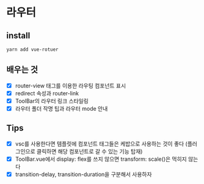 # 라우터

## install

```
yarn add vue-rotuer
```

## 배우는 것

-   [x] router-view 태그를 이용한 라우팅 컴포넌트 표시
-   [x] redirect 속성과 router-link
-   [x] ToolBar의 라우터 링크 스타일링
-   [x] 라우터 폴더 작명 팁과 라우터 mode 안내

## Tips

-   [x] vsc를 사용한다면 템플릿에 컴포넌트 태그들은 케밥으로 사용하는 것이 좋다 (플러그인으로 클릭하면 해당 컴포넌트로 갈 수 있는 기능 탑재)
-   [x] ToolBar.vue에서 display: flex를 쓰지 않으면 transform: scale()은 먹히지 않는다
-   [x] transition-delay, transition-duration을 구분해서 사용하자
